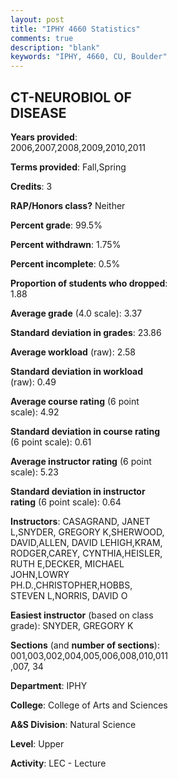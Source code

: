 ```yaml
---
layout: post
title: "IPHY 4660 Statistics"
comments: true
description: "blank"
keywords: "IPHY, 4660, CU, Boulder"
--- 
```

<head>
<script src="https://ajax.googleapis.com/ajax/libs/jquery/2.1.3/jquery.min.js"></script>
<script src="https://dl.dropboxusercontent.com/s/pc42nxpaw1ea4o9/highcharts.js?dl=0"></script>
<!-- <script src="../assets/js/highcharts.js"></script> -->
<style type="text/css">@font-face {
	font-family: "Bebas Neue";
	src: url(https://www.filehosting.org/file/details/544349/BebasNeue%20Regular.otf) format("opentype");
	}
	h1.Bebas { 
		font-family: "Bebas Neue", Verdana, Tahoma;
	}
</style>
</head>
<body>
	<div id="container" style="float: right; width: 45%; height: 88%; margin-left: 2.5%; margin-right: 2.5%;"></div>
	<script language="JavaScript">
		$(document).ready(function() {
		var chart = {type: 'column'};
		var title = {text: 'Grade Distribution'};
		var xAxis = {categories: ['A','B','C','D','F'],crosshair: true};
		var yAxis = {min: 0,title: {text: 'Percentage'}};
		var tooltip = {headerFormat: '<center><b><span style="font-size:20px">{point.key}</span></b></center>',
		               pointFormat: '<td style="padding:0"><b>{point.y:.1f}%</b></td>',
		               footerFormat: '</table>',shared: true,useHTML: true};
		var plotOptions = {column: {pointPadding: 0.0,borderWidth: 0}};  
		var credits = {enabled: false};var series= [{name: 'Percent',data: [50.96,40.47,7.53,0.15,0.89,]}];
		var json = {};
		json.chart = chart;
		json.title = title;
		json.tooltip = tooltip;
		json.xAxis = xAxis;
		json.yAxis = yAxis;  
		json.series = series;
		json.plotOptions = plotOptions;  
		json.credits = credits;
		$('#container').highcharts(json);
	});
	</script>
</body>
			   
## CT-NEUROBIOL OF DISEASE

**Years provided**: 2006,2007,2008,2009,2010,2011

**Terms provided**: Fall,Spring

**Credits**: 3

**RAP/Honors class?** Neither

**Percent grade**: 99.5%

**Percent withdrawn**: 1.75%

**Percent incomplete**: 0.5%

**Proportion of students who dropped**: 1.88

**Average grade** (4.0 scale): 3.37

**Standard deviation in grades**: 23.86

**Average workload** (raw): 2.58

**Standard deviation in workload** (raw): 0.49

**Average course rating** (6 point scale): 4.92

**Standard deviation in course rating** (6 point scale): 0.61

**Average instructor rating** (6 point scale): 5.23

**Standard deviation in instructor rating** (6 point scale): 0.64

**Instructors**: CASAGRAND, JANET L,SNYDER, GREGORY K,SHERWOOD, DAVID,ALLEN, DAVID LEHIGH,KRAM, RODGER,CAREY, CYNTHIA,HEISLER, RUTH E,DECKER, MICHAEL JOHN,LOWRY PH.D.,CHRISTOPHER,HOBBS, STEVEN L,NORRIS, DAVID O

**Easiest instructor** (based on class grade): SNYDER, GREGORY K

**Sections** (and **number of sections**): 001,003,002,004,005,006,008,010,011,007, 34

**Department**: IPHY

**College**: College of Arts and Sciences

**A&S Division**: Natural Science

**Level**: Upper

**Activity**: LEC - Lecture